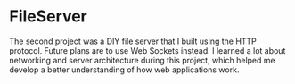 # FileServer
The second project was a DIY file server that I built using the HTTP protocol.
Future plans are to use Web Sockets instead.
I learned a lot about networking and server architecture during this project, which helped me develop a better understanding of how web applications work.
